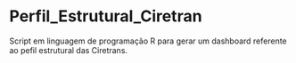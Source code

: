 # Perfil_Estrutural_Ciretran
Script em linguagem de programação R para gerar um dashboard referente ao pefil estrutural das Ciretrans.
